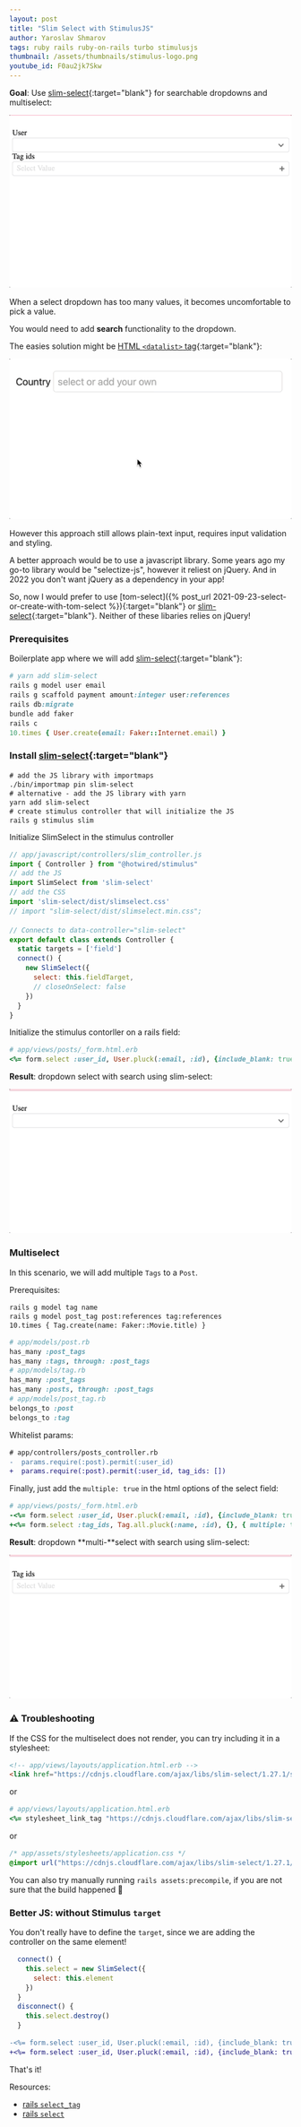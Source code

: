 ```yaml
---
layout: post
title: "Slim Select with StimulusJS"
author: Yaroslav Shmarov
tags: ruby rails ruby-on-rails turbo stimulusjs
thumbnail: /assets/thumbnails/stimulus-logo.png
youtube_id: F0au2jk7Skw
---
```


**Goal**: Use [slim-select](https://slimselectjs.com/){:target="blank"} for searchable dropdowns and multiselect:

![slim-select-multiselect](/assets/images/slim-select-multiselect.gif)

When a select dropdown has too many values, it becomes uncomfortable to pick a value.

You would need to add **search** functionality to the dropdown.

The easies solution might be [HTML `<datalist>` tag](https://developer.mozilla.org/en-US/docs/Web/HTML/Element/datalist){:target="blank"}:

![datalist with rails](/assets/images/datalist-select-example.gif)

However this approach still allows plain-text input, requires input validation and styling.

A better approach would be to use a javascript library. Some years ago my go-to library would be "selectize-js", however it reliest on jQuery. And in 2022 you don't want jQuery as a dependency in your app!

So, now I would prefer to use [tom-select]({% post_url 2021-09-23-select-or-create-with-tom-select %}){:target="blank"} or [slim-select](https://slimselectjs.com/){:target="blank"}. Neither of these libaries relies on jQuery!

### Prerequisites

Boilerplate app where we will add [slim-select](https://slimselectjs.com/){:target="blank"}:

```ruby
# yarn add slim-select
rails g model user email
rails g scaffold payment amount:integer user:references
rails db:migrate
bundle add faker
rails c
10.times { User.create(email: Faker::Internet.email) }
```

### Install [slim-select](https://slimselectjs.com/){:target="blank"}

```shell
# add the JS library with importmaps
./bin/importmap pin slim-select
# alternative - add the JS library with yarn
yarn add slim-select
# create stimulus controller that will initialize the JS
rails g stimulus slim
```

Initialize SlimSelect in the stimulus controller

```js
// app/javascript/controllers/slim_controller.js
import { Controller } from "@hotwired/stimulus"
// add the JS
import SlimSelect from 'slim-select'
// add the CSS
import 'slim-select/dist/slimselect.css'
// import "slim-select/dist/slimselect.min.css";

// Connects to data-controller="slim-select"
export default class extends Controller {
  static targets = ['field']
  connect() {
    new SlimSelect({
      select: this.fieldTarget,
      // closeOnSelect: false
    })
  }
}
```

Initialize the stimulus contorller on a rails field:

```ruby
# app/views/posts/_form.html.erb
<%= form.select :user_id, User.pluck(:email, :id), {include_blank: true}, {data: { controller: 'slim', slim_target: 'field' } } %>
```

**Result**: dropdown select with search using slim-select:

![slim-select](/assets/images/slim-select.gif)

### Multiselect

In this scenario, we will add multiple `Tags` to a `Post`.

Prerequisites:

```shell
rails g model tag name
rails g model post_tag post:references tag:references
10.times { Tag.create(name: Faker::Movie.title) }
```

```ruby
# app/models/post.rb
has_many :post_tags
has_many :tags, through: :post_tags
# app/models/tag.rb
has_many :post_tags
has_many :posts, through: :post_tags
# app/models/post_tag.rb
belongs_to :post
belongs_to :tag
```

Whitelist params:

```diff
# app/controllers/posts_controller.rb
-  params.require(:post).permit(:user_id)
+  params.require(:post).permit(:user_id, tag_ids: [])
```

Finally, just add the `multiple: true` in the html options of the select field:

```ruby
# app/views/posts/_form.html.erb
-<%= form.select :user_id, User.pluck(:email, :id), {include_blank: true}, {data: { controller: 'slim', slim_target: 'field' } } %>
+<%= form.select :tag_ids, Tag.all.pluck(:name, :id), {}, { multiple: true, data: { controller: 'slim', slim_target: 'field' } } %>
```

**Result**: dropdown **multi-**select with search using slim-select:

![slim-multiselect](/assets/images/slim-multiselect.gif)

### ⚠️ Troubleshooting

If the CSS for the multiselect does not render, you can try including it in a stylesheet:

```html
<!-- app/views/layouts/application.html.erb -->
<link href="https://cdnjs.cloudflare.com/ajax/libs/slim-select/1.27.1/slimselect.min.css" rel="stylesheet" crossorigin="" />
```

or

```ruby
# app/views/layouts/application.html.erb
<%= stylesheet_link_tag "https://cdnjs.cloudflare.com/ajax/libs/slim-select/1.27.1/slimselect.min.css", "data-turbo-track": "reload" %>
```

or

```css
/* app/assets/stylesheets/application.css */
@import url("https://cdnjs.cloudflare.com/ajax/libs/slim-select/1.27.1/slimselect.min.css");
```

You can also try manually running `rails assets:precompile`, if you are not sure that the build happened 🤷

### Better JS: without Stimulus `target`

You don't really have to define the `target`, since we are adding the controller on the same element!

```js
  connect() {
    this.select = new SlimSelect({
      select: this.element
    })
  }
  disconnect() {
    this.select.destroy()
  }
```

```diff
-<%= form.select :user_id, User.pluck(:email, :id), {include_blank: true}, {data: { controller: 'slim', slim_target: 'field' } } %>
+<%= form.select :user_id, User.pluck(:email, :id), {include_blank: true}, {data: { controller: 'slim' } } %>
```

That's it!

Resources:
* [rails `select_tag`](https://apidock.com/rails/ActionView/Helpers/FormTagHelper/select_tag)
* [rails `select`](https://apidock.com/rails/ActionView/Helpers/FormOptionsHelper/select)
